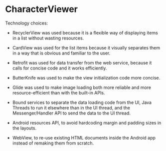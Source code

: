 # CharacterViewer

Technology choices:

- RecyclerView was used because it is a flexible way of displaying items in a list without wasting resources.

- CardView was used for the list items because it visually separates them in a way that is obvious and familiar to the user.

- Retrofit was used for data transfer from the web service, because it calls for concise code and it works efficiently.

- ButterKnife was used to make the view initialization code more concise.

- Glide was used to make image loading both more reliable and more resource-efficient than with the built-in APIs.

- Bound services to separate the data loading code from the UI, Java Threads to run it elsewhere than in the UI thread, and the Messenger/Handler API to send the data to the UI thread.

- Android resources API, to avoid hardcoding margin and padding sizes in the layouts.

- WebView, to re-use existing HTML documents inside the Android app instead of remaking them from scratch.